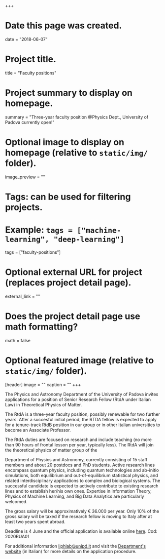 +++
# Date this page was created.
date = "2018-06-07"

# Project title.
title = "Faculty positions"

# Project summary to display on homepage.
summary = "Three-year faculty position @Physics Dept., University of Padova currently open!"

# Optional image to display on homepage (relative to `static/img/` folder).
image_preview = ""

# Tags: can be used for filtering projects.
# Example: `tags = ["machine-learning", "deep-learning"]`
tags = ["faculty-positions"]

# Optional external URL for project (replaces project detail page).
external_link = ""

# Does the project detail page use math formatting?
math = false

# Optional featured image (relative to `static/img/` folder).
[header]
image = ""
caption = ""
+++

The Physics and Astronomy Department of the University of Padova invites applications for a position of Senior Research Fellow (RtdA under Italian Law) in Theoretical Physics of Matter.

The RtdA is a three-year faculty position, possibly renewable for two further years. After a succesful initial period, the RTDA fellow is expected to apply for a tenure-track RtdB position in our group or in other Italian universities to become an Associate Professor.

The RtdA duties are focused on research and include teaching (no more than 90 hours of frontal lesson per year, typically less). The RtdA will join the theoretical physics of matter group of the

Department of Physics and Astronomy, currently consisting of 15 staff members and about 20 postdocs and PhD students. Active research lines encompass quantum physics, including quantum technologies and ab-initio simulations, both equilibrium and out-of-equilibrium statistical physics, and related interdisciplinary applications to complex and biological systems. The successful candidate is expected to actively contribute to existing research lines and to establish her/his own ones. Expertise in Information Theory, Physics of Machine Learning, and Big Data Analytics are particularly welcomed.

The gross salary will be approximatively € 36.000 per year. Only 10% of the gross salary will be taxed if the research fellow is moving to Italy after at least two years spent abroad.

Deadline is 4 June and the official application is available online [here](https://pica.cineca.it/unipd/). Cod: 2020RUA01

For additional information liphlab@unipd.it and visit the [Department's website](https://www.dfa.unipd.it/index.php?id=2015) (in Italian) for more details on the application procedure.

